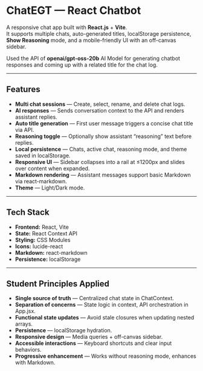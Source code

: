 # **ChatEGT — React Chatbot**  

A responsive chat app built with **React.js** + **Vite**.  
It supports multiple chats, auto-generated titles, localStorage persistence, **Show Reasoning** mode, and a mobile-friendly UI with an off-canvas sidebar.  

Used the API of **openai/gpt-oss-20b** AI Model for generating chatbot responses and coming up with a related title for the chat log.  

---

## **Features**  

- **Multi chat sessions** — Create, select, rename, and delete chat logs.  
- **AI responses** — Sends conversation context to the API and renders assistant replies.  
- **Auto title generation** — First user message triggers a concise chat title via API.  
- **Reasoning toggle** — Optionally show assistant “reasoning” text before replies.  
- **Local persistence** — Chats, active chat, reasoning mode, and theme saved in localStorage.  
- **Responsive UI** — Sidebar collapses into a rail at ≤1200px and slides over content when expanded.  
- **Markdown rendering** — Assistant messages support basic Markdown via react-markdown.  
- **Theme** — Light/Dark mode.  

---

## **Tech Stack**  

- **Frontend:** React, Vite  
- **State:** React Context API  
- **Styling:** CSS Modules  
- **Icons:** lucide-react  
- **Markdown:** react-markdown  
- **Persistence:** localStorage  

---

## **Student Principles Applied**  

- **Single source of truth** — Centralized chat state in ChatContext.  
- **Separation of concerns** — State logic in context, API orchestration in App.jsx.  
- **Functional state updates** — Avoid stale closures when updating nested arrays.  
- **Persistence** — localStorage hydration.  
- **Responsive design** — Media queries + off-canvas sidebar.  
- **Accessible interactions** — Keyboard shortcuts and clear input behaviors.  
- **Progressive enhancement** — Works without reasoning mode, enhances with Markdown.  
